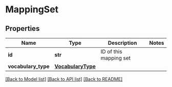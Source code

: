 # MappingSet

## Properties
Name | Type | Description | Notes
------------ | ------------- | ------------- | -------------
**id** | **str** | ID of this mapping set | 
**vocabulary_type** | [**VocabularyType**](VocabularyType.md) |  | 

[[Back to Model list]](../README.md#documentation-for-models) [[Back to API list]](../README.md#documentation-for-api-endpoints) [[Back to README]](../README.md)



